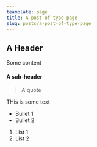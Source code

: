 ```yaml
---
teamplate: page
title: A post of type page
slug: posts/a-post-of-type-page
---
```


## A Header

Some content

#### A sub-header

> A quote

THis is some text

- Bullet 1
- Bullet 2

1. List 1
2. List 2
